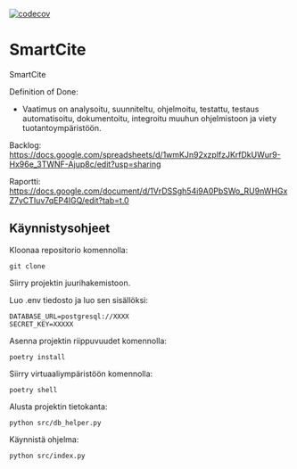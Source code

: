 [![codecov](https://codecov.io/gh/tkontt/SmartCite/graph/badge.svg?token=TP8CQ2D2LO)](https://codecov.io/gh/tkontt/SmartCite)
# SmartCite
SmartCite

Definition of Done:  
- Vaatimus on analysoitu, suunniteltu, ohjelmoitu, testattu, testaus automatisoitu, dokumentoitu, integroitu muuhun ohjelmistoon ja viety tuotantoympäristöön.

Backlog: 
https://docs.google.com/spreadsheets/d/1wmKJn92xzplfzJKrfDkUWur9-Hx96e_3TWNF-Ajup8c/edit?usp=sharing

Raportti:
https://docs.google.com/document/d/1VrDSSgh54i9A0PbSWo_RU9nWHGxZ7yCTIuv7qEP4IGQ/edit?tab=t.0

## Käynnistysohjeet

Kloonaa repositorio komennolla:
```
git clone
```


Siirry projektin juurihakemistoon.

Luo .env tiedosto ja luo sen sisällöksi:
```
DATABASE_URL=postgresql://XXXX
SECRET_KEY=XXXXX
```


Asenna projektin riippuvuudet komennolla:
```
poetry install
```


Siirry virtuaaliympäristöön komennolla:
```
poetry shell
```


Alusta projektin tietokanta:
```
python src/db_helper.py
```

Käynnistä ohjelma:
```
python src/index.py
```


